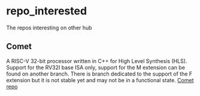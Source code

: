 # repo_interested
The repos interesting on other hub

## Comet
A RISC-V 32-bit processor written in C++ for High Level Synthesis (HLS).
Support for the RV32I base ISA only, support for the M extension can be found on another branch. There is branch dedicated to the support of the F extension but it is not stable yet and may not be in a functional state.
[Comet repo](https://gitlab.inria.fr/srokicki/Comet "项目地址")
